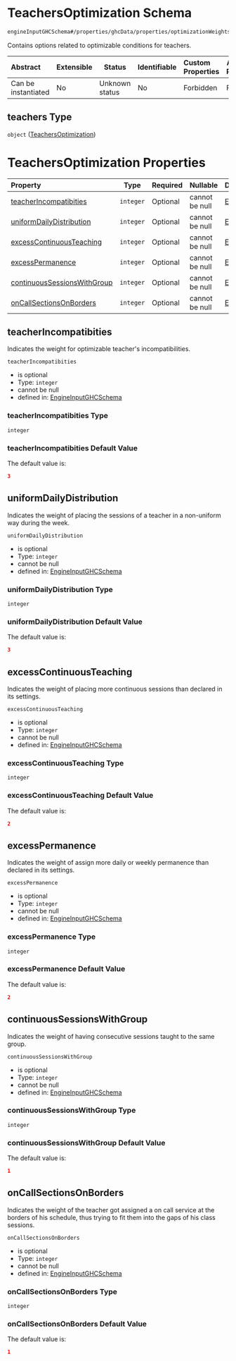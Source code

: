 # TeachersOptimization Schema

```txt
engineInputGHCSchema#/properties/ghcData/properties/optimizationWeights/properties/teachers
```

Contains options related to optimizable conditions for teachers.


| Abstract            | Extensible | Status         | Identifiable | Custom Properties | Additional Properties | Access Restrictions | Defined In                                                         |
| :------------------ | ---------- | -------------- | ------------ | :---------------- | --------------------- | ------------------- | ------------------------------------------------------------------ |
| Can be instantiated | No         | Unknown status | No           | Forbidden         | Forbidden             | none                | [ghc.schema.json\*](../out/ghc.schema.json "open original schema") |

## teachers Type

`object` ([TeachersOptimization](ghc-properties-ghcdata-properties-optimizationweights-properties-teachersoptimization.md))

# TeachersOptimization Properties

| Property                                                    | Type      | Required | Nullable       | Defined by                                                                                                                                                                                                                                                                                   |
| :---------------------------------------------------------- | --------- | -------- | -------------- | :------------------------------------------------------------------------------------------------------------------------------------------------------------------------------------------------------------------------------------------------------------------------------------------- |
| [teacherIncompatibities](#teacherincompatibities)           | `integer` | Optional | cannot be null | [EngineInputGHCSchema](ghc-properties-ghcdata-properties-optimizationweights-properties-teachersoptimization-properties-teacherincompatibities.md "engineInputGHCSchema#/properties/ghcData/properties/optimizationWeights/properties/teachers/properties/teacherIncompatibities")           |
| [uniformDailyDistribution](#uniformdailydistribution)       | `integer` | Optional | cannot be null | [EngineInputGHCSchema](ghc-properties-ghcdata-properties-optimizationweights-properties-teachersoptimization-properties-uniformdailydistribution.md "engineInputGHCSchema#/properties/ghcData/properties/optimizationWeights/properties/teachers/properties/uniformDailyDistribution")       |
| [excessContinuousTeaching](#excesscontinuousteaching)       | `integer` | Optional | cannot be null | [EngineInputGHCSchema](ghc-properties-ghcdata-properties-optimizationweights-properties-teachersoptimization-properties-excesscontinuousteaching.md "engineInputGHCSchema#/properties/ghcData/properties/optimizationWeights/properties/teachers/properties/excessContinuousTeaching")       |
| [excessPermanence](#excesspermanence)                       | `integer` | Optional | cannot be null | [EngineInputGHCSchema](ghc-properties-ghcdata-properties-optimizationweights-properties-teachersoptimization-properties-excesspermanence.md "engineInputGHCSchema#/properties/ghcData/properties/optimizationWeights/properties/teachers/properties/excessPermanence")                       |
| [continuousSessionsWithGroup](#continuoussessionswithgroup) | `integer` | Optional | cannot be null | [EngineInputGHCSchema](ghc-properties-ghcdata-properties-optimizationweights-properties-teachersoptimization-properties-continuoussessionswithgroup.md "engineInputGHCSchema#/properties/ghcData/properties/optimizationWeights/properties/teachers/properties/continuousSessionsWithGroup") |
| [onCallSectionsOnBorders](#oncallsectionsonborders)         | `integer` | Optional | cannot be null | [EngineInputGHCSchema](ghc-properties-ghcdata-properties-optimizationweights-properties-teachersoptimization-properties-oncallsectionsonborders.md "engineInputGHCSchema#/properties/ghcData/properties/optimizationWeights/properties/teachers/properties/onCallSectionsOnBorders")         |

## teacherIncompatibities

Indicates the weight for optimizable teacher's incompatibilities.


`teacherIncompatibities`

-   is optional
-   Type: `integer`
-   cannot be null
-   defined in: [EngineInputGHCSchema](ghc-properties-ghcdata-properties-optimizationweights-properties-teachersoptimization-properties-teacherincompatibities.md "engineInputGHCSchema#/properties/ghcData/properties/optimizationWeights/properties/teachers/properties/teacherIncompatibities")

### teacherIncompatibities Type

`integer`

### teacherIncompatibities Default Value

The default value is:

```json
3
```

## uniformDailyDistribution

Indicates the weight of placing the sessions of a teacher in a non-uniform way during the week.


`uniformDailyDistribution`

-   is optional
-   Type: `integer`
-   cannot be null
-   defined in: [EngineInputGHCSchema](ghc-properties-ghcdata-properties-optimizationweights-properties-teachersoptimization-properties-uniformdailydistribution.md "engineInputGHCSchema#/properties/ghcData/properties/optimizationWeights/properties/teachers/properties/uniformDailyDistribution")

### uniformDailyDistribution Type

`integer`

### uniformDailyDistribution Default Value

The default value is:

```json
3
```

## excessContinuousTeaching

Indicates the weight of placing more continuous sessions than declared in its settings.


`excessContinuousTeaching`

-   is optional
-   Type: `integer`
-   cannot be null
-   defined in: [EngineInputGHCSchema](ghc-properties-ghcdata-properties-optimizationweights-properties-teachersoptimization-properties-excesscontinuousteaching.md "engineInputGHCSchema#/properties/ghcData/properties/optimizationWeights/properties/teachers/properties/excessContinuousTeaching")

### excessContinuousTeaching Type

`integer`

### excessContinuousTeaching Default Value

The default value is:

```json
2
```

## excessPermanence

Indicates the weight of assign more daily or weekly permanence than declared in its settings.


`excessPermanence`

-   is optional
-   Type: `integer`
-   cannot be null
-   defined in: [EngineInputGHCSchema](ghc-properties-ghcdata-properties-optimizationweights-properties-teachersoptimization-properties-excesspermanence.md "engineInputGHCSchema#/properties/ghcData/properties/optimizationWeights/properties/teachers/properties/excessPermanence")

### excessPermanence Type

`integer`

### excessPermanence Default Value

The default value is:

```json
2
```

## continuousSessionsWithGroup

Indicates the weight of having consecutive sessions taught to the same group.


`continuousSessionsWithGroup`

-   is optional
-   Type: `integer`
-   cannot be null
-   defined in: [EngineInputGHCSchema](ghc-properties-ghcdata-properties-optimizationweights-properties-teachersoptimization-properties-continuoussessionswithgroup.md "engineInputGHCSchema#/properties/ghcData/properties/optimizationWeights/properties/teachers/properties/continuousSessionsWithGroup")

### continuousSessionsWithGroup Type

`integer`

### continuousSessionsWithGroup Default Value

The default value is:

```json
1
```

## onCallSectionsOnBorders

Indicates the weight of the teacher got assigned a on call service at the borders of his schedule, thus trying to fit them into the gaps of his class sessions.


`onCallSectionsOnBorders`

-   is optional
-   Type: `integer`
-   cannot be null
-   defined in: [EngineInputGHCSchema](ghc-properties-ghcdata-properties-optimizationweights-properties-teachersoptimization-properties-oncallsectionsonborders.md "engineInputGHCSchema#/properties/ghcData/properties/optimizationWeights/properties/teachers/properties/onCallSectionsOnBorders")

### onCallSectionsOnBorders Type

`integer`

### onCallSectionsOnBorders Default Value

The default value is:

```json
1
```
